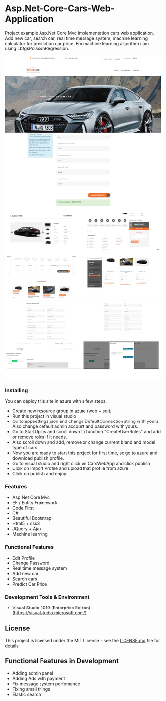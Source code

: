 # Asp.Net-Core-Cars-Web-Application

Project example Asp.Net Core Mvc implementation cars web application.
Add new car, search car, real time message system, machine learning calculator for prediction car price.
For machine learning algorithm i am using LbfgsPoissonRegression.

![inventory](https://github.com/deyanstoyanov10/Cars-Web-Application/blob/master/CarsWebApp/wwwroot/images/main.png)
![inventory](https://github.com/deyanstoyanov10/Cars-Web-Application/blob/master/CarsWebApp/wwwroot/images/calculator.png)
![inventory](https://github.com/deyanstoyanov10/Cars-Web-Application/blob/master/CarsWebApp/wwwroot/images/functionsOne.jpg)
![inventory](https://github.com/deyanstoyanov10/Cars-Web-Application/blob/master/CarsWebApp/wwwroot/images/functionsTwo.jpg)


### Installing

You can deploy this site in azure with a few steps.

* Create new resource group in azure (web + sql);
* Run this project in visual studio
* Go to appsettings.json and change DefaultConnection string with yours. Also change default admin account and password with yours.
* Go to StartUp.cs and scroll down to function "CreateUserRoles" and add or remove roles if it needs.
* Also scroll down and add, remove or change current brand and model type of cars.
* Now you are ready to start this project for first time, so go to azure and download publish profile.
* Go to visual studio and right click on CarsWebApp and click publish
* Clcik on Import Profile and upload that profile from azure.
* Click on publish and enjoy.

### Features

* Asp.Net Core Mvc
* EF / Entity Framework
* Code First
* C#
* Beautiful Bootstrap
* Html5 + css3
* JQuery + Ajax
* Machine learning

### Functional Features

* Edit Profile
* Change Password
* Real time message system
* Add new car
* Search cars
* Predict Car Price

### Development Tools & Environment

* Visual Studio 2019 (Enterprise Edition). [(https://visualstudio.microsoft.com/)](https://visualstudio.microsoft.com/)

## License

This project is licensed under the MIT License - see the [LICENSE.md](LICENSE.md) file for details

## Functional Features in Development

* Adding admin panel
* Adding Ads with payment
* Fix message system perfomance
* Fixing small things
* Elastic search
